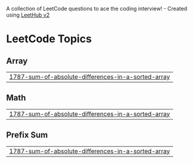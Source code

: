 A collection of LeetCode questions to ace the coding interview! - Created using [LeetHub v2](https://github.com/arunbhardwaj/LeetHub-2.0)
<!---LeetCode Topics Start-->
# LeetCode Topics
## Array
|  |
| ------- |
| [1787-sum-of-absolute-differences-in-a-sorted-array](https://github.com/Aaditya-1205/DSA/tree/master/1787-sum-of-absolute-differences-in-a-sorted-array) |
## Math
|  |
| ------- |
| [1787-sum-of-absolute-differences-in-a-sorted-array](https://github.com/Aaditya-1205/DSA/tree/master/1787-sum-of-absolute-differences-in-a-sorted-array) |
## Prefix Sum
|  |
| ------- |
| [1787-sum-of-absolute-differences-in-a-sorted-array](https://github.com/Aaditya-1205/DSA/tree/master/1787-sum-of-absolute-differences-in-a-sorted-array) |
<!---LeetCode Topics End-->